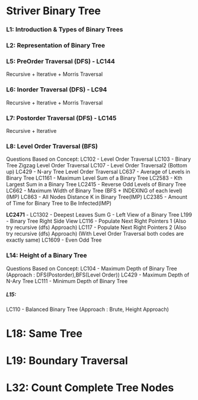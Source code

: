 # Striver Binary Tree

### L1: Introduction & Types of Binary Trees

### L2: Representation of Binary Tree

### L5: PreOrder Traversal (DFS) - LC144
Recursive + Iterative + Morris Traversal

### L6: Inorder Traversal (DFS) - LC94
Recursive + Iterative + Morris Traversal

### L7: Postorder Traversal (DFS) - LC145
Recursive + Iterative

### L8: Level Order Traversal (BFS) 

Questions Based on Concept:
LC102 - Level Order Traversal
LC103 - Binary Tree Zigzag Level Order Traversal
LC107 - Level Order Traversal2 (Bottom up)
LC429 - N-ary Tree Level Order Traversal
LC637 - Average of Levels in Binary Tree
LC1161 - Maximum Level Sum of a Binary Tree
LC2583 - Kth Largest Sum in a Binary Tree
LC2415 - Reverse Odd Levels of Binary Tree
LC662 -  Maximum Width of Binary Tree (BFS + INDEXING of each level)(IMP)
LC863 - All Nodes Distance K in Binary Tree(IMP)
LC2385 - Amount of Time for Binary Tree to Be Infected(IMP)


**LC2471** - 
LC1302 - Deepest Leaves Sum
G - Left View of a Binary Tree
L199 - Binary Tree Right Side View
LC116 - Populate Next Right Pointers 1 (Also try recursive (dfs) Approach)
LC117 - Populate Next Right Pointers 2 (Also try recursive (dfs) Approach) (With Level Order Traversal both codes are exactly same)
LC1609 - Even Odd Tree


### L14: Height of a Binary Tree

Questions Based on Concept:
LC104 - Maximum Depth of Binary Tree (Approach : DFS(Postorder),BFS(Level Order))
LC429 - Maximum Depth of N-Ary Tree
LC111 - Minimum Depth of Binary Tree
##### L15:
LC110 - Balanced Binary Tree (Approach : Brute, Height Approach) 



# L18: Same Tree


# L19: Boundary Traversal



# L32: Count Complete Tree Nodes